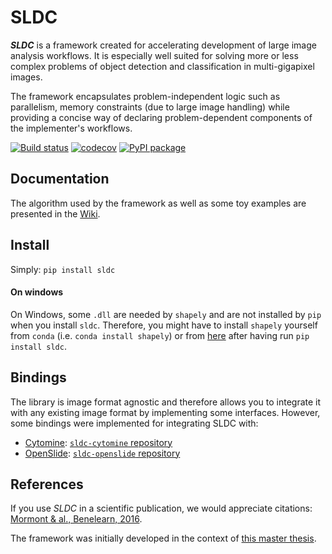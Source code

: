 # SLDC

**_SLDC_** is a framework created for accelerating development of large image analysis workflows. It is especially well 
suited for solving more or less complex problems of object detection and classification in multi-gigapixel images.

The framework encapsulates problem-independent logic such as parallelism, memory constraints (due to large image handling) 
while providing a concise way of declaring problem-dependent components of the implementer's workflows.

[![Build status](https://travis-ci.org/waliens/sldc.svg?branch=master)](https://travis-ci.org/waliens/sldc)
[![codecov](https://codecov.io/gh/waliens/sldc/branch/master/graph/badge.svg)](https://codecov.io/gh/waliens/sldc)
[![PyPI package](https://badge.fury.io/py/sldc.svg)](https://badge.fury.io/py/sldc)

## Documentation

The algorithm used by the framework as well as some toy examples are presented in the [Wiki](https://github.com/waliens/sldc/wiki).

## Install

Simply: `pip install sldc`

#### On windows

On Windows, some `.dll` are needed by `shapely` and are not installed by `pip` when you install `sldc`. Therefore, you might have to install
`shapely` yourself from `conda` (i.e. `conda install shapely`) or from [here](https://www.lfd.uci.edu/~gohlke/pythonlibs/#shapely) after having run `pip install sldc`.

## Bindings

The library is image format agnostic and therefore allows you to integrate it with any existing image format by implementing some interfaces. However, some bindings were implemented for integrating SLDC with: 

+ [Cytomine](http://www.cytomine.be/): [`sldc-cytomine` repository](https://github.com/waliens/sldc-cytomine) 
+ [OpenSlide](http://openslide.org/): [`sldc-openslide` repository](https://github.com/waliens/sldc-openslide)

## References

If you use _SLDC_ in a scientific publication, we would appreciate citations: [Mormont & al., Benelearn, 2016](http://orbi.ulg.ac.be/handle/2268/202624).

The framework was initially developed in the context of [this master thesis](http://hdl.handle.net/2268.2/1314).
